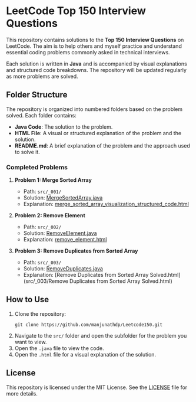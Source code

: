 
# LeetCode Top 150 Interview Questions

This repository contains solutions to the **Top 150 Interview Questions** on LeetCode. The aim is to help others and myself practice and understand essential coding problems commonly asked in technical interviews.

Each solution is written in **Java** and is accompanied by visual explanations and structured code breakdowns. The repository will be updated regularly as more problems are solved.

## Folder Structure

The repository is organized into numbered folders based on the problem solved. Each folder contains:
- **Java Code**: The solution to the problem.
- **HTML File**: A visual or structured explanation of the problem and the solution.
- **README.md**: A brief explanation of the problem and the approach used to solve it.

### Completed Problems

1. **Problem 1: Merge Sorted Array**  
   - Path: `src/_001/`
   - Solution: [MergeSortedArray.java](src/_001/MergeSortedArray.java)
   - Explanation: [merge_sorted_array_visualization_structured_code.html](src/_001/merge_sorted_array_visualization_structured_code.html)

2. **Problem 2: Remove Element**  
   - Path: `src/_002/`
   - Solution: [RemoveElement.java](src/_002/RemoveElement.java)
   - Explanation: [remove_element.html](src/_002/remove_element.html)

3. **Problem 3: Remove Duplicates from Sorted Array**  
   - Path: `src/_003/`
   - Solution: [RemoveDuplicates.java](src/_003/RemoveDuplicates.java)
   - Explanation: [Remove Duplicates from Sorted Array Solved.html](src/_003/Remove Duplicates from Sorted Array Solved.html)

## How to Use

1. Clone the repository:
   ```
   git clone https://github.com/manjunathdp/Leetcode150.git
   ```
2. Navigate to the `src/` folder and open the subfolder for the problem you want to view.
3. Open the `.java` file to view the code.
4. Open the `.html` file for a visual explanation of the solution.

## License

This repository is licensed under the MIT License. See the [LICENSE](LICENSE) file for more details.
